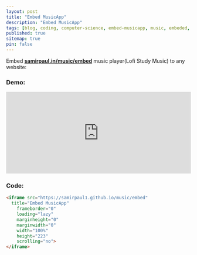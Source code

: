 ```yaml
---
layout: post
title: "Embed MusicApp"
description: "Embed MusicApp"
tags: [blog, coding, computer-science, embed-musicapp, music, embeded, music-player]
published: true
sitemap: true
pin: false
---
```



Embed [<b>samirpaul.in/music/embed</b>](https://samirpaul1.github.io/music/embed) music player(Lofi Study Music) to any website:

### Demo:

<iframe src="https://samirpaul1.github.io/music/embed/index.html"
  title="Embed MusicApp"
	frameborder="0"
	loading="lazy"
	marginheight="0"
	marginwidth="0"
	width="100%"
	height="223"
	scrolling="no">
</iframe>


### Code:

```html
<iframe src="https://samirpaul1.github.io/music/embed"
  title="Embed MusicApp"
	frameborder="0"
	loading="lazy"
	marginheight="0"
	marginwidth="0"
	width="100%"
	height="223"
	scrolling="no">
</iframe>
```
